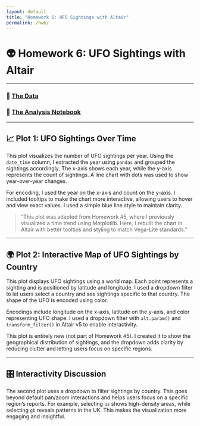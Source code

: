 ```yaml
---
layout: default
title: "Homework 6: UFO Sightings with Altair"
permalink: /hw6/
---
```


# 👽 Homework 6: UFO Sightings with Altair

---

### 📂 [The Data](https://github.com/UIUC-iSchool-DataViz/is445_data/raw/main/ufo-scrubbed-geocoded-time-standardized-00.csv)  
### 📓 [The Analysis Notebook](https://github.com/rithikavennamaneni/RithikaVennamaneni.github.io/blob/main/python_notebooks/Workbook.ipynb)

---

## 📈 Plot 1: UFO Sightings Over Time

This plot visualizes the number of UFO sightings per year. Using the `date_time` column, I extracted the year using `pandas` and grouped the sightings accordingly. The x-axis shows each year, while the y-axis represents the count of sightings. A line chart with dots was used to show year-over-year changes.

For encoding, I used the year on the x-axis and count on the y-axis. I included tooltips to make the chart more interactive, allowing users to hover and view exact values. I used a simple blue line style to maintain clarity.

> “This plot was adapted from Homework #5, where I previously visualized a time trend using Matplotlib. Here, I rebuilt the chart in Altair with better tooltips and styling to match Vega-Lite standards.”

---

## 🌍 Plot 2: Interactive Map of UFO Sightings by Country

This plot displays UFO sightings using a world map. Each point represents a sighting and is positioned by latitude and longitude. I used a dropdown filter to let users select a country and see sightings specific to that country. The shape of the UFO is encoded using color.

Encodings include longitude on the x-axis, latitude on the y-axis, and color representing UFO shape. I used a dropdown filter with `alt.param()` and `transform_filter()` in Altair v5 to enable interactivity.

This plot is entirely new (not part of Homework #5). I created it to show the geographical distribution of sightings, and the dropdown adds clarity by reducing clutter and letting users focus on specific regions.

---

## 🎛️ Interactivity Discussion

The second plot uses a dropdown to filter sightings by country. This goes beyond default pan/zoom interactions and helps users focus on a specific region’s reports. For example, selecting `us` shows high-density areas, while selecting `gb` reveals patterns in the UK. This makes the visualization more engaging and insightful.
